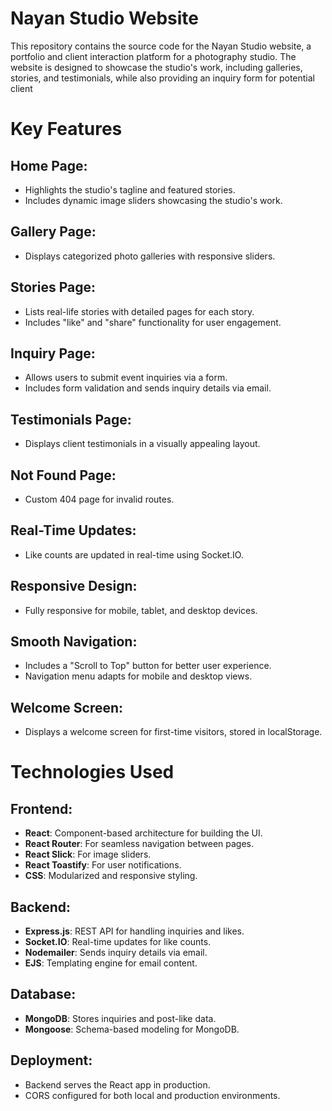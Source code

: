 # Nayan Studio Website
This repository contains the source code for the Nayan Studio website, a portfolio and client interaction platform for a photography studio. The website is designed to showcase the studio's work, including galleries, stories, and testimonials, while also providing an inquiry form for potential client

# Key Features

## Home Page:
- Highlights the studio's tagline and featured stories.
- Includes dynamic image sliders showcasing the studio's work.

## Gallery Page:
- Displays categorized photo galleries with responsive sliders.

## Stories Page:
- Lists real-life stories with detailed pages for each story.
- Includes "like" and "share" functionality for user engagement.

## Inquiry Page:
- Allows users to submit event inquiries via a form.
- Includes form validation and sends inquiry details via email.

## Testimonials Page:
- Displays client testimonials in a visually appealing layout.

## Not Found Page:
- Custom 404 page for invalid routes.

## Real-Time Updates:
- Like counts are updated in real-time using Socket.IO.

## Responsive Design:
- Fully responsive for mobile, tablet, and desktop devices.

## Smooth Navigation:
- Includes a "Scroll to Top" button for better user experience.
- Navigation menu adapts for mobile and desktop views.

## Welcome Screen:
- Displays a welcome screen for first-time visitors, stored in localStorage.

# Technologies Used

## Frontend:
- **React**: Component-based architecture for building the UI.
- **React Router**: For seamless navigation between pages.
- **React Slick**: For image sliders.
- **React Toastify**: For user notifications.
- **CSS**: Modularized and responsive styling.

## Backend:
- **Express.js**: REST API for handling inquiries and likes.
- **Socket.IO**: Real-time updates for like counts.
- **Nodemailer**: Sends inquiry details via email.
- **EJS**: Templating engine for email content.

## Database:
- **MongoDB**: Stores inquiries and post-like data.
- **Mongoose**: Schema-based modeling for MongoDB.

## Deployment:
- Backend serves the React app in production.
- CORS configured for both local and production environments.

